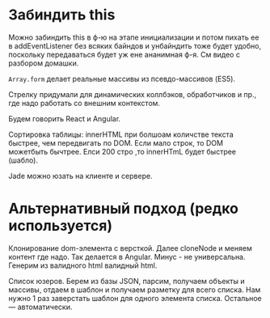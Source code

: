 # Забиндить this
Можно забиндить this в ф-ю на этапе инициализации и потом пихать ее в addEventListener без всяких байндов и 
унбайндить тоже будет удобно, поскольку передаваться будет уж ене ананимная ф-я. См видео с разбором домашки.

`Array.form` делает реальные массивы из псевдо-массивов (ES5).

Стрелку придумали для динамических коллбэков, обработчиков и пр., где надо работать со внешним контекстом.

Будем говорить React и Angular.

Сортировка таблицы:
innerHTML при болшоам количстве текста быстрее, чем передвигать по DOM.
Если мало строк, то DOM можетбыть бычтрее.
Елси 200 стро ,то innerHTmL будет быстрее (шабло).

Jade можно юзать на клиенте и сервере.

# Альтернативный подход (редко используется)
Клонирование dom-элемента с версткой.
Далее cloneNode и меняем контент где надо.
Так делается в Angular.
Минус - не универсальна. Генерим из валидного html валидный html.

Список юзеров.
Берем из базы JSON, парсим, получаем объекты и массивы, отдаем в шаблон и получаем разметку для всего списка.
Нам нужно 1 раз заверстать шаблон для одного элемента списка. Остальное — автоматически.

